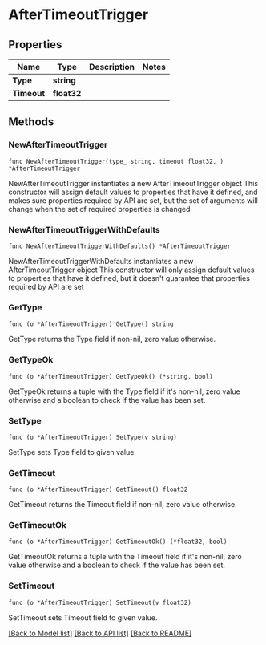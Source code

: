 # AfterTimeoutTrigger

## Properties

Name | Type | Description | Notes
------------ | ------------- | ------------- | -------------
**Type** | **string** |  | 
**Timeout** | **float32** |  | 

## Methods

### NewAfterTimeoutTrigger

`func NewAfterTimeoutTrigger(type_ string, timeout float32, ) *AfterTimeoutTrigger`

NewAfterTimeoutTrigger instantiates a new AfterTimeoutTrigger object
This constructor will assign default values to properties that have it defined,
and makes sure properties required by API are set, but the set of arguments
will change when the set of required properties is changed

### NewAfterTimeoutTriggerWithDefaults

`func NewAfterTimeoutTriggerWithDefaults() *AfterTimeoutTrigger`

NewAfterTimeoutTriggerWithDefaults instantiates a new AfterTimeoutTrigger object
This constructor will only assign default values to properties that have it defined,
but it doesn't guarantee that properties required by API are set

### GetType

`func (o *AfterTimeoutTrigger) GetType() string`

GetType returns the Type field if non-nil, zero value otherwise.

### GetTypeOk

`func (o *AfterTimeoutTrigger) GetTypeOk() (*string, bool)`

GetTypeOk returns a tuple with the Type field if it's non-nil, zero value otherwise
and a boolean to check if the value has been set.

### SetType

`func (o *AfterTimeoutTrigger) SetType(v string)`

SetType sets Type field to given value.


### GetTimeout

`func (o *AfterTimeoutTrigger) GetTimeout() float32`

GetTimeout returns the Timeout field if non-nil, zero value otherwise.

### GetTimeoutOk

`func (o *AfterTimeoutTrigger) GetTimeoutOk() (*float32, bool)`

GetTimeoutOk returns a tuple with the Timeout field if it's non-nil, zero value otherwise
and a boolean to check if the value has been set.

### SetTimeout

`func (o *AfterTimeoutTrigger) SetTimeout(v float32)`

SetTimeout sets Timeout field to given value.



[[Back to Model list]](../README.md#documentation-for-models) [[Back to API list]](../README.md#documentation-for-api-endpoints) [[Back to README]](../README.md)


